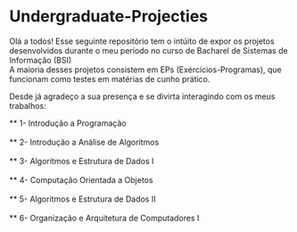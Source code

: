 # Undergraduate-Projecties

Olá a todos!
Esse seguinte repositório tem o intúito de expor os projetos desenvolvidos durante o meu período no curso de Bacharel de Sistemas de Informação (BSI)<br>
A maioria desses projetos consistem em EPs (Exércícios-Programas), que funcionam como testes em matérias de cunho prático.<br>

Desde já agradeço a sua presença e se divirta interagindo com os meus trabalhos:

** 1- Introdução a Programação
<br>
<br>
** 2- Introdução a Análise de Algoritmos
<br>
<br>
** 3- Algoritmos e Estrutura de Dados I
<br>
<br>
** 4- Computação Orientada a Objetos
<br>
<br>
** 5- Algoritmos e Estrutura de Dados II
<br>
<br>
** 6- Organização e Arquitetura de Computadores I
